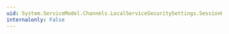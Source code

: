 ```yaml
---
uid: System.ServiceModel.Channels.LocalServiceSecuritySettings.SessionKeyRenewalInterval
internalonly: False
---
```

